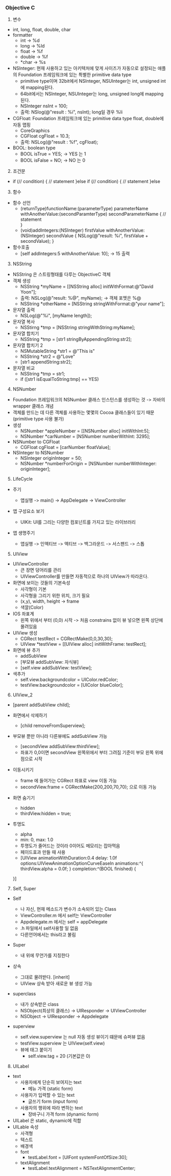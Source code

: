 ### Objective C
1. 변수
+ int, long, float, double, char
+ formatter
    * int -> %d
    * long -> %ld
    * float -> %f
    * double -> %f
    * *char -> %s
+ NSInteger: 현재 사용하고 있는 아키텍처에 맞게 사이즈가 자동으로 설정되는 애플의 Foundation 프레임워크에 있는 특별한 primitive data type
    * primitive type이며 32bit에서 NSInteger, NSUInteger는 int, unsigned int에 mapping된다.
    * 64bit에서는 NSInteger, NSUInteger는 long, unsigned long에 mapping 된다.
    * NSInteger nsInt = 100;
    * 출력: NSlog(@"result : %i", nsInt); long일 경우 %li
+ CGFloat: Foundation 프레임워크에 있는 primitive data type float, double에 자동 맵핑
    * CoreGraphics 
    * CGFloat cgFloat = 10.3;
    * 출력: NSLog(@"result : %f", cgFloat);
+ BOOL: boolean type
    * BOOL isTrue = YES; -> YES 는 1
    * BOOL isFalse = NO; -> NO 는 0


2. 조건문
+ if (// condition) {
    // statement
}else if (// condition) {
    // statement
}else 


3. 함수
+ 함수 선언
    * (returnType)functionName:(parameterType) parameterName
                    withAnotherValue:(secondParamterType) secondParameterName
        {
            // statement    
        }
    * (void)addIntegers:(NSInteger) firstValue
                    withAnotherValue: (NSInteger) secondValue
        {
            NSLog(@"result: %i", firstValue + secondValue);
    }
+ 함수호출
    * [self addIntegers:5 withAnotherValue: 10]; -> 15 출력
    
3. NSString
+ NSString 은 스트링형태를 다루는 ObjectiveC 객체
+ 객체 생성
    * NSString *myName = [[NSString alloc] initWithFormat:@"David Yoon"];
    * 출력: NSLog(@"result: %@", myName); -> 객체 포멧은 %@
    * NSString *otherName = [NSString stringWithFormat:@"your name"];
+ 문자열 출력
    * NSLog(@"%i", [myName length]);
+ 문자열 복사
    * NSStirng *tmp = [NSString stringWithString:myName];
+ 문자열 합치기
    * NSString *tmp = [str1 stringByAppendingString:str2];
+ 문자열 합치기 2
    * NSMutableString *str1 = @"This is"
    * NSString *str2 = @"Love"
    * [str1 appendString:str2];
+ 문자열 비교
    * NSString *tmp = str1;
    * if ([str1 isEqualToString:tmp] == YES)



4. NSNumber
+ Foundation 프레임워크의 NSNumber 클래스 인스턴스를 생성하는 것 -> 자바의 wrapper 클래스 개념
+ 객체를 만드는 데 다른 객체를 사용하는 몇몇의 Cocoa 클래스들이 있기 때문(primitive type 사용 불가)
+ 생성
    * NSNumber *appleNumber = [[NSNumber alloc] initWithInt:5];
    * NSNumber *carNumber = [NSNumber numberWithInt: 3295];
+ NSNumber to CGFloat
    * CGFloat cgFloat = [carNumber floatValue];
+ NSInteger to NSNumber 
    * NSInteger originInteger = 50;
    * NSNumber *numberForOrigin = [NSNumber numberWithInteger: originInteger];

5. LifeCycle
+ 주기
    * 앱실행 -> main() -> AppDelegate -> ViewController
+ 앱 구성요소 보기
    * UIKit: UI를 그리는 다양한 컴포넌트를 가지고 있는 라이브러리

+ 앱 생명주기
    * 앱실행 -> 인액티브 -> 액티브 -> 백그라운드 -> 서스팬드 -> 스톱

5. UIView
+ UIViewController
    * 큰 장면 덩어리를 관리 
    * UIViewController를 만들면 자동적으로 하나의 UIView가 따라온다.
+ 화면에 보이는 것들의 기본속성
    * 사각형이 기본
    * 사각형을 그리기 위한 위치, 크기 필요
    * (x,y), width, height -> frame
    * 색깔(Color)
+ IOS 좌표계
    * 왼쪽 위에서 부터 (0,0) 시작 -> 처음 constrains 없이 뷰 넣으면 왼쪽 상단에 몰려있음
+ UIView 생성
    * CGRect testRect = CGRectMake(0,0,30,30);
    * UIView *testView = [[UIView alloc] initWithFrame: testRect];
+ 화면에 뷰 추가
    * addSubView
    * [부모뷰 addSubView: 자식뷰]
    * [self.view addSubView: testView];
+ 색추가
    * self.view.backgroundcolor = UIColor.redColor;
    * testView.backgroundcolor = [UIColor blueColor];

6. UIView_2
+ [parent addSubView child];
+ 화면에서 삭제하기
    * [child removeFromSuperview];
+ 부모뷰 뿐만 아니라 다른뷰에도 addSubView 가능
    * [secondView addSubView:thirdView];
    * 좌표가 0,0이면 secondView 왼쪽위에서 부터 그려짐 기준이 부모 왼쪽 위에 점으로 시작
+ 이동시키기
    * frame 에 들어가는 CGRect 좌표로 view 이동 가능
    * secondView.frame = CGRectMake(200,200,70,70); 으로 이동 가능
+ 화면 숨기기
    * hidden
    * thirdView.hidden = true;
+ 투명도
    * alpha
    * min: 0, max: 1.0
    * 투명도가 줄어드는 것이라 0이어도 메모리는 잡아먹음
    * 페이드효과 만들 때 사용
    * [UIView animationWithDuration:0.4 delay: 1.0f options:UIViewAnimationOptionCurveEaseIn animations:^{
        thirdView.alpha = 0.0f;
    } completion:^(BOOL finished) {
        
    }]

7. Self, Super
+ Self
    * 나 자신, 현재 메소드가 변수가 소속되어 있는 Class
    * ViewController.m 에서 self는 ViewController
    * Appdelegate.m 에서는 self = appDelegate
    * .h 파일에서 self사용할 일 없음
    * 다른언어에서는 this라고 불림

+ Super
    * 내 위에 무언가를 지칭한다
+ 상속
    * 그대로 물려받다. [inherit]
    * UIView 상속 받아 새로운 뷰 생성 가능
+ superclass
    * 내가 상속받은 class
    * NSObject(최상의 클래스) -> UIResponder -> UIViewController 
    * NSObject -> UIResponder -> Appdelegate
+ superview
    * self.view.superview 는 null 자동 생성 뷰이기 떄문에 슈퍼뷰 없음
    * testView.superview 는 UIView(self.view)
    * 뷰에 태그 붙이기 
        - self.view.tag = 20 (기본값은 0)

8. UILabel
+ text
    * 사용자에게 단순히 보여지는 text
        - 메뉴 가격 (static form)
    * 사용자가 입력할 수 있는 text
        - 글쓰기 form (input form)
    * 사용자의 행위에 따라 변하는 text
        - 장바구니 가격 form (dynamic form)
+ UILabel 은 static, dynamic에 적합
+ UILable 속성
    * 사격형
    * 텍스트
    * 배경색
    * font
        - testLabel.font = [UIFont systemFontOfSize:30];
    * textAlignment
        - testLabel.textAlignment = NSTextAlignmentCenter;